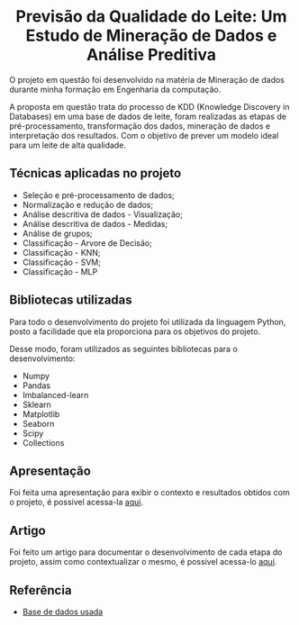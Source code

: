 <h1 align="center">Previsão da Qualidade do Leite: Um Estudo de Mineração de Dados e Análise Preditiva</h1>

O projeto em questão foi desenvolvido na matéria de Mineração de dados durante minha formação em Engenharia da computação.

A proposta em questão trata do processo de KDD (Knowledge Discovery in Databases) em uma base de dados de leite, foram realizadas as etapas de pré-processamento, transformação dos dados, mineração de dados e interpretação dos resultados. Com o objetivo de prever um modelo ideal para um leite de alta qualidade.




## Técnicas aplicadas no projeto

- Seleção e pré-processamento de dados;
- Normalização e redução de dados;
- Análise descritiva de dados - Visualização;
- Análise descritiva de dados - Medidas;
- Análise de grupos;
-  Classificação - Arvore de Decisão;
-  Classificação - KNN;
-  Classificação - SVM;
-  Classificação - MLP


## Bibliotecas utilizadas

Para todo o desenvolvimento do projeto foi utilizada da linguagem Python, posto a facilidade que ela proporciona para os objetivos do projeto.

Desse modo, foram utilizados as seguintes bibliotecas para o desenvolvimento:

-  Numpy
- Pandas
- Imbalanced-learn
- Sklearn
- Matplotlib
- Seaborn
- Scipy
- Collections
## Apresentação

Foi feita uma apresentação para exibir o contexto e resultados obtidos com o projeto, é possivel acessa-la [aqui](https://github.com/williangrleme/DataMining-MilkQuality/blob/main/Apresentacao.pdf).

## Artigo
Foi feito um artigo para documentar o desenvolvimento de cada etapa do projeto, assim como contextualizar o mesmo, é possivel acessa-lo [aqui](https://github.com/williangrleme/DataMining-MilkQuality/blob/main/Artigo.pdf).


## Referência

 - [Base de dados usada](https://www.kaggle.com/datasets/cpluzshrijayan/milkquality)

